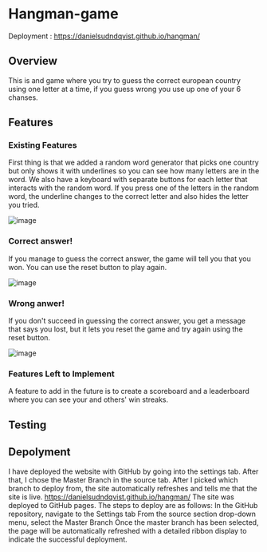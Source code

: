 # Hangman-game

Deployment : https://danielsudndqvist.github.io/hangman/

## Overview
This is and game where you try to guess the correct european country using one letter at a time,
if you guess wrong you use up one of your 6 chanses. 


## Features

### Existing Features
First thing is that we added a random word generator that picks one country but only shows it 
with underlines so you can see how many letters are in the word. We also have a keyboard with separate
buttons for each letter that interacts with the random word. If you press one of the letters in
the random word, the underline changes to the correct letter and also hides the letter you tried.

![image](https://github.com/Danielsudndqvist/hangman/assets/163173315/00b0751a-94c6-4848-90b2-3415ccfbe185)

### Correct answer!
If you manage to guess the correct answer, the game will 
tell you that you won. You can use the reset button to play again.

![image](https://github.com/Danielsudndqvist/hangman/assets/163173315/30f80dc3-03fc-4b0a-8939-c7679bbed96f)



### Wrong anwer!
If you don't succeed in guessing the correct answer, you get a message that 
says you lost, but it lets you reset the game and try again using the reset button.

![image](https://github.com/Danielsudndqvist/hangman/assets/163173315/29b0f969-96e3-4490-9720-9cf14c71c046)


### Features Left to Implement
A feature to add in the future is to create a scoreboard and a leaderboard where 
you can see your and others' win streaks.


## Testing


## Depolyment 

I have deployed the website with GitHub by going into the settings tab. After that, I chose the Master Branch in the source tab. 
After I picked which branch to deploy from, the site automatically refreshes and tells me that the site is live. 
https://danielsudndqvist.github.io/hangman/
The site was deployed to GitHub pages. The steps to deploy are as follows: 
In the GitHub repository, navigate to the Settings tab From the source section drop-down menu, select the Master Branch Once the master branch has been selected, 
the page will be automatically refreshed with a detailed ribbon display to indicate the successful deployment.
